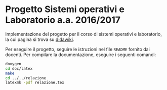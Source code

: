 Progetto Sistemi operativi e Laboratorio a.a. 2016/2017
=======================================================

Implementazione del progetto per il corso di sistemi operativi e laboratorio,
la cui pagina si trova su
[didawiki](http://didawiki.di.unipi.it/doku.php/informatica/sol/laboratorio17).

Per eseguire il progetto, seguire le istruzioni nel file `README` fornito dai
docenti. Per compilare la documentazione, eseguire i seguenti comandi:

```bash
doxygen
cd doc/latex
make
cd ../../relazione
latexmk -pdf relazione.tex
```
